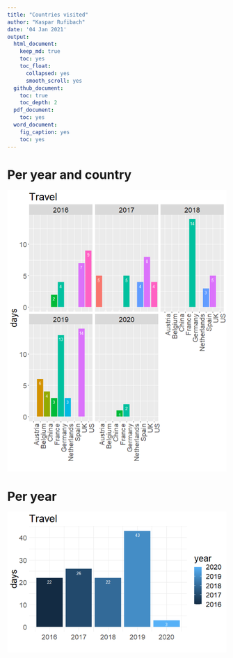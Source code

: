```yaml
---
title: "Countries visited"
author: "Kaspar Rufibach"
date: '04 Jan 2021'
output:
  html_document:
    keep_md: true
    toc: yes
    toc_float:
      collapsed: yes
      smooth_scroll: yes
  github_document: 
    toc: true
    toc_depth: 2
  pdf_document:
    toc: yes
  word_document:
    fig_caption: yes
    toc: yes
---
```




# Per year and country

<img src="06_travel_files/figure-html/unnamed-chunk-1-1.png" style="display: block; margin: auto;" />

# Per year

<img src="06_travel_files/figure-html/unnamed-chunk-2-1.png" style="display: block; margin: auto;" />
